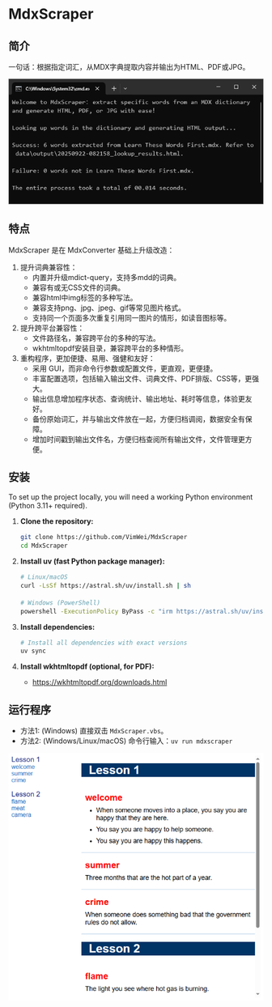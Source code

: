 # MdxScraper

## 简介

一句话：根据指定词汇，从MDX字典提取内容并输出为HTML、PDF或JPG。

![截图](docs/assets/images/screenshot.png)

## 特点

MdxScraper 是在 MdxConverter 基础上升级改造：

1. 提升词典兼容性：
    * 内置并升级mdict-query，支持多mdd的词典。
    * 兼容有或无CSS文件的词典。
    * 兼容html中img标签的多种写法。
    * 兼容支持png、jpg、jpeg、gif等常见图片格式。
    * 支持同一个页面多次重复引用同一图片的情形，如读音图标等。
2. 提升跨平台兼容性：
    * 文件路径名，兼容跨平台的多种的写法。
    * wkhtmltopdf安装目录，兼容跨平台的多种情形。
3. 重构程序，更加便捷、易用、强健和友好：
    * 采用 GUI，而非命令行参数或配置文件，更直观，更便捷。
    * 丰富配置选项，包括输入输出文件、词典文件、PDF排版、CSS等，更强大。
    * 输出信息增加程序状态、查询统计、输出地址、耗时等信息，体验更友好。
    * 备份原始词汇，并与输出文件放在一起，方便归档调阅，数据安全有保障。
    * 增加时间戳到输出文件名，方便归档查阅所有输出文件，文件管理更方便。

## 安装

To set up the project locally, you will need a working Python environment (Python 3.11+ required).

1. **Clone the repository:**
   ```bash
   git clone https://github.com/VimWei/MdxScraper
   cd MdxScraper
   ```

2. **Install uv (fast Python package manager):**
   ```bash
   # Linux/macOS
   curl -LsSf https://astral.sh/uv/install.sh | sh

   # Windows (PowerShell)
   powershell -ExecutionPolicy ByPass -c "irm https://astral.sh/uv/install.ps1 | iex"
   ```

3. **Install dependencies:**
   ```bash
   # Install all dependencies with exact versions
   uv sync
   ```

4. **Install wkhtmltopdf (optional, for PDF):**
   * https://wkhtmltopdf.org/downloads.html

## 运行程序

* 方法1: (Windows) 直接双击 `MdxScraper.vbs`。
* 方法2: (Windows/Linux/macOS) 命令行输入：`uv run mdxscraper`


![输出 html](docs/assets/images/html.png)
